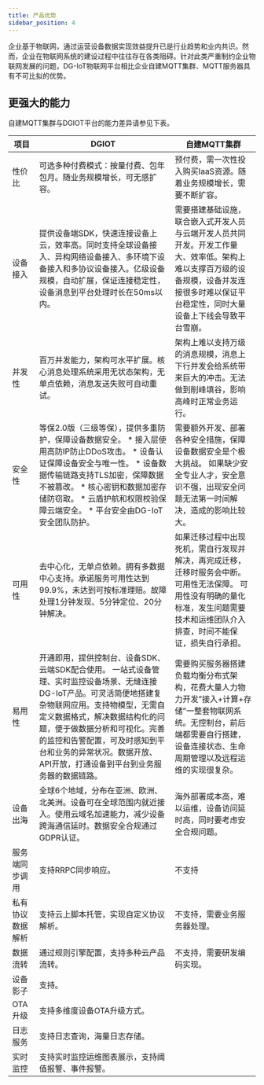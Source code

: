 ```yaml
---
title: 产品优势
sidebar_position: 4
---
```


   企业基于物联网，通过运营设备数据实现效益提升已是行业趋势和业内共识。然而，企业在物联网系统的建设过程中往往存在各类阻碍。针对此类严重制约企业物联网发展的问题，DG-IoT物联网平台相比企业自建MQTT集群、MQTT服务器具有不可比拟的优势。

## 更强大的能力

自建MQTT集群与DGIOT平台的能力差异请参见下表。

  
| 项目 | DGIOT | 自建MQTT集群 |
| --- | --- | --- |
| 性价比 | 可选多种付费模式：按量付费、包年包月。随业务规模增长，可无感扩容。 | 预付费，需一次性投入购买IaaS资源。随着业务规模增长，需要不断扩容。|
| 设备接入 | 提供设备端SDK，快速连接设备上云，效率高。同时支持全球设备接入、异构网络设备接入、多环境下设备接入和多协议设备接入。亿级设备规模，自动扩展，保证连接稳定性，设备消息到平台处理时长在50ms以内。| 需要搭建基础设施，联合嵌入式开发人员与云端开发人员共同开发。开发工作量大、效率低。架构上难以支撑百万级的设备规模，设备并发连接很多时难以保证平台稳定性，同时大量设备上下线会导致平台雪崩。|
| 并发性 | 百万并发能力，架构可水平扩展。核心消息处理系统采用无状态架构，无单点依赖，消息发送失败可自动重试。 | 架构上难以支持万级的消息规模，消息上下行并发会给系统带来巨大的冲击。无法做到削峰填谷，影响高峰时正常业务运行。 |
| 安全性 | 等保2.0版（三级等保），提供多重防护，保障设备数据安全。 * 接入层使用高防IP防止DDoS攻击。  * 设备认证保障设备安全与唯一性。  *   设备数据传输链路支持TLS加密，保障数据不被篡改。 * 核心密钥和数据加密存储防窃取。 * 云盾护航和权限校验保障云端安全。 * 平台安全由DG-IoT安全团队防护。| 需要额外开发、部署各种安全措施，保障设备数据安全是个极大挑战。 如果缺少安全专业人才，安全意识不强，出现安全问题无法第一时间解决，造成的影响比较大。|
| 可用性 | 去中心化，无单点依赖。拥有多数据中心支持。承诺服务可用性达到99.9%，未达到可按标准理赔。故障处理1分钟发现、5分钟定位、20分钟解决。 | 如果迁移过程中出现死机，需自行发现并解决，再完成迁移，迁移时服务会中断。可用性无法保障。 可用性没有明确的量化标准，发生问题需要技术和运维团队介入排查，时间不能保证，损失自行承担。|
| 易用性 | 开通即用，提供控制台、设备SDK、云端SDK配合使用。 一站式设备管理、实时监控设备场景、无缝连接DG-IoT产品。可灵活简便地搭建复杂物联网应用。支持物模型，无需自定义数据格式，解决数据结构化的问题，便于做数据分析和可视化。完善的监控和告警配置，可及时感知到平台和业务的异常状况。数据开放、API开放，打通设备到平台到业务服务器的数据链路。 | 需要购买服务器搭建负载均衡分布式架构，花费大量人力物力开发”接入+计算+存储”一整套物联网系统。无控制台，前后端都需要自行搭建，设备连接状态、生命周期管理以及远程运维的实现很复杂。|
| 设备出海 | 全球6个地域，分布在亚洲、欧洲、北美洲。设备可在全球范围内就近接入。使用云域名加速能力，减少设备跨海通信延时。数据安全合规通过GDPR认证。 | 海外部署成本高，难以运维，设备访问延时高，同时要考虑安全合规问题。 |
| 服务端同步调用 | 支持RRPC同步响应。 | 不支持 |
| 私有协议数据解析 | 支持云上脚本托管，实现自定义协议解析。 | 不支持，需要业务服务器处理。 |
| 数据流转 | 通过规则引擎配置，支持多种云产品流转。 | 不支持，需要研发编码实现。 |
| 设备影子 | 支持。 |
| OTA升级 | 支持多维度设备OTA升级方式。 |
| 日志服务 | 支持日志查询，海量日志存储。 |
| 实时监控 | 支持实时监控运维图表展示，支持阈值报警、事件报警。 |